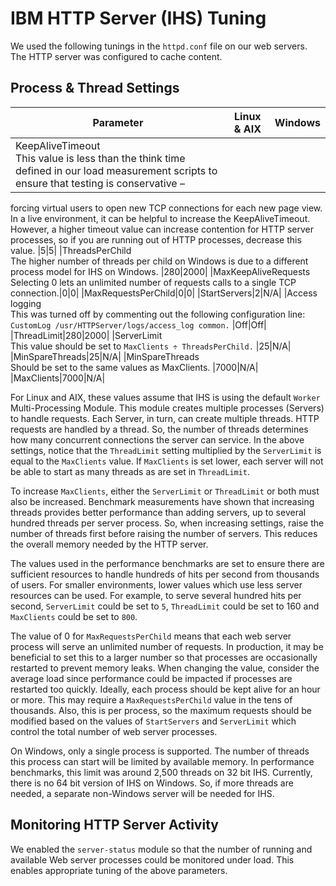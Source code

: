 # IBM HTTP Server (IHS) Tuning

We used the following tunings in the `httpd.conf` file on our web servers. The HTTP server was configured to cache content.

## Process & Thread Settings

|Parameter |Linux & AIX |Windows|
|----------|------------|-------|
|KeepAliveTimeout <br>This value is less than the think time defined in our load measurement scripts to ensure that testing is conservative –
forcing virtual users to open new TCP connections for each new page view. In a live environment, it can be helpful to
increase the KeepAliveTimeout. However, a higher timeout value can increase contention for HTTP server processes, so
if you are running out of HTTP processes, decrease this value. |5|5|
|ThreadsPerChild <br>The higher number of threads per child on Windows is due to a different process model for IHS on Windows. |280|2000|
|MaxKeepAliveRequests <br> Selecting 0 lets an unlimited number of requests calls to a single TCP connection.|0|0|
|MaxRequestsPerChild|0|0|
|StartServers|2|N/A|
|Access logging<br>This was turned off by commenting out the following configuration line:<br>
`CustomLog /usr/HTTPServer/logs/access_log common.` |Off|Off|
|ThreadLimit|280|2000|
|ServerLimit<br>This value should be set to `MaxClients ÷ ThreadsPerChild.` |25|N/A|
|MinSpareThreads|25|N/A|
|MinSpareThreads<br>Should be set to the same values as MaxClients. |7000|N/A|
|MaxClients|7000|N/A|


For Linux and AIX, these values assume that IHS is using the default `Worker` Multi-Processing Module. This module creates multiple processes (Servers) to handle requests. Each Server, in turn, can create multiple threads. HTTP requests are handled by a thread. So, the number of threads determines how many concurrent connections the server can service. In the above settings, notice that the `ThreadLimit` setting multiplied by the `ServerLimit` is equal to the `MaxClients` value. If `MaxClients` is set lower, each server will not be able to start as many threads as are set in `ThreadLimit`.

To increase `MaxClients`, either the `ServerLimit` or `ThreadLimit` or both must also be increased. Benchmark measurements have shown that increasing threads provides better performance than adding servers, up to several hundred threads per server process. So, when increasing settings, raise the number of threads first before raising the number of servers. This reduces the overall memory needed by the HTTP server.

The values used in the performance benchmarks are set to ensure there are sufficient resources to handle hundreds of hits per second from thousands of users. For smaller environments, lower values which use less server resources can be used. For example, to serve several hundred hits per second, `ServerLimit` could be set to `5`, `ThreadLimit` could be set to 160 and `MaxClients` could be set to `800`.

The value of 0 for `MaxRequestsPerChild` means that each web server process will serve an unlimited number of requests. In production, it may be beneficial to set this to a larger number so that processes are occasionally restarted to prevent memory leaks. When changing the value, consider the average load since performance could be impacted if processes are restarted too quickly. Ideally, each process should be kept alive for an hour or more. This may require a `MaxRequestsPerChild` value in the tens of thousands. Also, this is per process, so the maximum requests should be modified based on the values of `StartServers` and `ServerLimit` which control the total number of web server processes.

On Windows, only a single process is supported. The number of threads this process can start will be limited by available memory. In performance benchmarks, this limit was around 2,500 threads on 32 bit IHS. Currently, there is no 64 bit version of IHS on Windows. So, if more threads are needed, a separate non-Windows server will be needed for IHS.

## Monitoring HTTP Server Activity

We enabled the `server-status` module so that the number of running and available Web server processes could be monitored under load. This enables appropriate tuning of the above parameters.